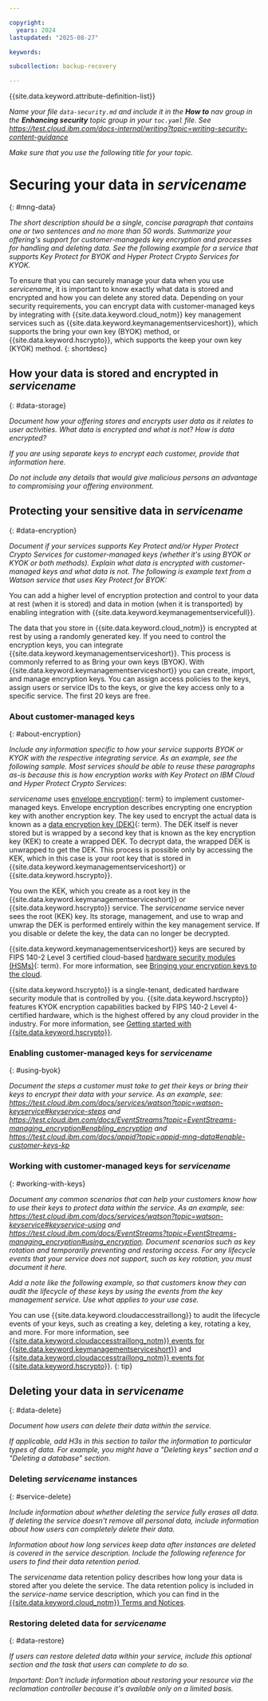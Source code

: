 ```yaml
---

copyright:
  years: 2024
lastupdated: "2025-08-27"

keywords:

subcollection: backup-recovery

---
```


{{site.data.keyword.attribute-definition-list}}

_Name your file `data-security.md` and include it in the **How to** nav group in the **Enhancing security** topic group in your `toc.yaml` file. See https://test.cloud.ibm.com/docs-internal/writing?topic=writing-security-content-guidance_

_Make sure that you use the following title for your topic._

# Securing your data in _servicename_
{: #mng-data}



_The short description should be a single, concise paragraph that contains one or two sentences and no more than 50 words. Summarize your offering's support for customer-manageds key encryption and processes for handling and deleting data. See the following example for a service that supports Key Protect for BYOK and Hyper Protect Crypto Services for KYOK._

To ensure that you can securely manage your data when you use _servicename_, it is important to know exactly what data is stored and encrypted and how you can delete any stored data. Depending on your security requirements, you can encrypt data with customer-managed keys by integrating with {{site.data.keyword.cloud_notm}} key management services such as {{site.data.keyword.keymanagementserviceshort}}, which supports the bring your own key (BYOK) method, or {{site.data.keyword.hscrypto}}, which supports the keep your own key (KYOK) method.
{: shortdesc}



## How your data is stored and encrypted in _servicename_
{: #data-storage}

_Document how your offering stores and encrypts user data as it relates to user activities. What data is encrypted and what is not? How is data encrypted?_

_If you are using separate keys to encrypt each customer, provide that information here._

_Do not include any details that would give malicious persons an advantage to compromising your offering environment._


## Protecting your sensitive data in _servicename_
{: #data-encryption}

_Document if your services supports Key Protect and/or Hyper Protect Crypto Services for customer-managed keys (whether it's using BYOK or KYOK or both methods). Explain what data is encrypted with customer-managed keys and what data is not. The following is example text from a Watson service that uses Key Protect for BYOK:_

You can add a higher level of encryption protection and control to your data at rest (when it is stored) and data in motion (when it is transported) by enabling integration with {{site.data.keyword.keymanagementservicefull}}.

The data that you store in {{site.data.keyword.cloud_notm}} is encrypted at rest by using a randomly generated key. If you need to control the encryption keys, you can integrate {{site.data.keyword.keymanagementserviceshort}}. This process is commonly referred to as Bring your own keys (BYOK). With {{site.data.keyword.keymanagementserviceshort}} you can create, import, and manage encryption keys. You can assign access policies to the keys, assign users or service IDs to the keys, or give the key access only to a specific service. The first 20 keys are free.




### About customer-managed keys
{: #about-encryption}

_Include any information specific to how your service supports BYOK or KYOK with the respective integrating service. As an example, see the following sample. Most services should be able to reuse these paragraphs as-is because this is how encryption works with Key Protect on IBM Cloud and Hyper Protect Crypto Services_:

_servicename_ uses [envelope encryption](#x9860393){: term} to implement customer-managed keys. Envelope encryption describes encrypting one encryption key with another encryption key. The key used to encrypt the actual data is known as a [data encryption key (DEK)](#x4791827){: term}. The DEK itself is never stored but is wrapped by a second key that is known as the key encryption key (KEK) to create a wrapped DEK. To decrypt data, the wrapped DEK is unwrapped to get the DEK. This process is possible only by accessing the KEK, which in this case is your root key that is stored in {{site.data.keyword.keymanagementserviceshort}} or {{site.data.keyword.hscrypto}}.

You own the KEK, which you create as a root key in the {{site.data.keyword.keymanagementserviceshort}} or {{site.data.keyword.hscrypto}} service. The _servicename_ service never sees the root (KEK) key. Its storage, management, and use to wrap and unwrap the DEK is performed entirely within the key management service. If you disable or delete the key, the data can no longer be decrypted.

{{site.data.keyword.keymanagementserviceshort}} keys are secured by FIPS 140-2 Level 3 certified cloud-based [hardware security modules (HSMs)](#x6704988){: term}. For more information, see [Bringing your encryption keys to the cloud](/docs/key-protect?topic=key-protect-importing-keys).

{{site.data.keyword.hscrypto}} is a single-tenant, dedicated hardware security module that is controlled by you. {{site.data.keyword.hscrypto}} features KYOK encryption capabilities backed by FIPS 140-2 Level 4-certified hardware, which is the highest offered by any cloud provider in the industry. For more information, see [Getting started with {{site.data.keyword.hscrypto}}](/docs/hs-crypto?topic=hs-crypto-get-started).


### Enabling customer-managed keys for _servicename_
{: #using-byok}

_Document the steps a customer must take to get their keys or bring their keys to encrypt their data with your service. As an example, see: https://test.cloud.ibm.com/docs/services/watson?topic=watson-keyservice#keyservice-steps and https://test.cloud.ibm.com/docs/EventStreams?topic=EventStreams-managing_encryption#enabling_encryption and https://test.cloud.ibm.com/docs/appid?topic=appid-mng-data#enable-customer-keys-kp_

### Working with customer-managed keys for _servicename_
{: #working-with-keys}

_Document any common scenarios that can help your customers know how to use their keys to protect data within the service. As an example, see: https://test.cloud.ibm.com/docs/services/watson?topic=watson-keyservice#keyservice-using and https://test.cloud.ibm.com/docs/EventStreams?topic=EventStreams-managing_encryption#using_encryption. Document scenarios such as key rotation and temporarily preventing and restoring access. For any lifecycle events that your service does not support, such as key rotation, you must document it here._

_Add a note like the following example, so that customers know they can audit the lifecycle of these keys by using the events from the key management service. Use what applies to your use case._

You can use {{site.data.keyword.cloudaccesstraillong}} to audit the lifecycle events of your keys, such as creating a key, deleting a key, rotating a key, and more. For more information, see [{{site.data.keyword.cloudaccesstraillong_notm}} events for {{site.data.keyword.keymanagementserviceshort}}](/docs/key-protect?topic=key-protect-at-events) and [{{site.data.keyword.cloudaccesstraillong_notm}} events for {{site.data.keyword.hscrypto}}](/docs/hs-crypto?topic=hs-crypto-at-events).
{: tip}

## Deleting your data in _servicename_
{: #data-delete}

_Document how users can delete their data within the service._

_If applicable, add H3s in this section to tailor the information to particular types of data. For example, you might have a "Deleting keys" section and a "Deleting a database" section._

### Deleting _servicename_ instances
{: #service-delete}

_Include information about whether deleting the service fully erases all data. If deleting the service doesn't remove all personal data, include information about how users can completely delete their data._

_Information about how long services keep data after instances are deleted is covered in the service description. Include the following reference for users to find their data retention period._

The _servicename_ data retention policy describes how long your data is stored after you delete the service. The data retention policy is included in the _service-name_ service description, which you can find in the [{{site.data.keyword.cloud_notm}} Terms and Notices](/docs/overview?topic=overview-terms).

### Restoring deleted data for _servicename_
{: #data-restore}

_If users can restore deleted data within your service, include this optional section and the task that users can complete to do so._

_Important: Don't include information about restoring your resource via the reclamation controller because it's available only on a limited basis._
